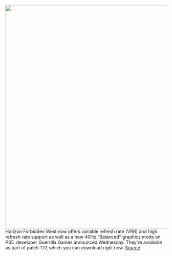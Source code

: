 <img src='https://cdn.vox-cdn.com/thumbor/Rn28P4WsVYW1VllhafetktizLu4=/0x0:1001x586/1200x800/filters:focal(371x194:545x368)/cdn.vox-cdn.com/uploads/chorus_image/image/71051856/d09b075152d287d48479add3ce8c5ed8.0.jpeg' width='700px' /><br/>
Horizon Forbidden West now offers variable refresh rate (VRR) and high refresh rate support as well as a new 40Hz “Balanced” graphics mode on PS5, developer Guerrilla Games announced Wednesday. They're available as part of patch 1.17, which you can download right now.
<a href='https://www.theverge.com/2022/7/6/23196778/horizon-forbidden-west-patch-1-17-vrr-high-refresh-rate-balanced-graphics'> Source <a/>